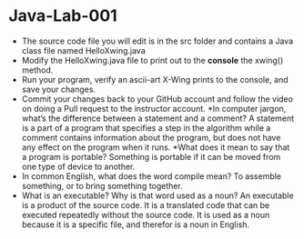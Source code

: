 # Java-Lab-001

* The source code file you will edit is in the src folder and contains a Java class file named HelloXwing.java
* Modify the HelloXwing.java file to print out to the **console** the xwing() method.
* Run your program, verify an ascii-art X-Wing prints to the console, and save your changes.
* Commit your changes back to your GitHub account and follow the video on doing a Pull request to the instructor account.
*In computer jargon, what’s the difference between a statement and a comment?
A statement is a part of a program that specifies a step in the algorithm while a comment contains information about the program, but does not have any effect on the program when it runs. 
*What does it mean to say that a program is portable?
Something is portable if it can be moved from one type of device to another. 
* In common English, what does the word compile mean?
To assemble something, or to bring something together.
* What is an executable? Why is that word used as a noun?
An executable is a product of the source code. It is a translated code that can be executed repeatedly without the source code. It is used as a noun because it is a specific file, and therefor is a noun in English. 